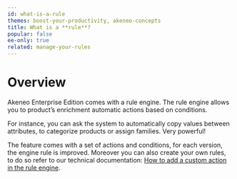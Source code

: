 ```yaml
---
id: what-is-a-rule
themes: boost-your-productivity, akeneo-concepts
title: What is a **rule**?
popular: false
ee-only: true
related: manage-your-rules
---
```


# Overview

Akeneo Enterprise Edition comes with a rule engine. The rule engine allows you to product’s enrichment automatic actions based on conditions.

For instance, you can ask the system to automatically copy values between attributes, to categorize products or assign families. Very powerful! 

The feature comes with a set of actions and conditions, for each version, the engine rule is improved. Moreover you can also create your own rules, to do so refer to our technical documentation: [How to add a custom action in the rule engine](https://docs.akeneo.com/1.7/cookbook/rule/add_custom_action_rule_engine.html).